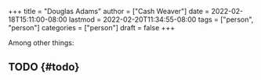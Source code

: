 +++
title = "Douglas Adams"
author = ["Cash Weaver"]
date = 2022-02-18T15:11:00-08:00
lastmod = 2022-02-20T11:34:55-08:00
tags = ["person", "person"]
categories = ["person"]
draft = false
+++

Among other things:


## TODO {#todo}
